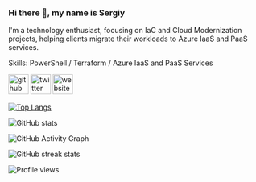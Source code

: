 ### Hi there 👋, my name is Sergiy
I'm a technology enthusiast, focusing on IaC and Cloud Modernization projects, helping clients migrate their workloads to Azure IaaS and PaaS services.

Skills: PowerShell / Terraform / Azure IaaS and PaaS Services



[<img src='https://cdn.jsdelivr.net/npm/simple-icons@3.0.1/icons/github.svg' alt='github' height='40'>](https://github.com/stsyg)  [<img src='https://cdn.jsdelivr.net/npm/simple-icons@3.0.1/icons/twitter.svg' alt='twitter' height='40'>](https://twitter.com/sccmgeek)  [<img src='https://cdn.jsdelivr.net/npm/simple-icons@3.0.1/icons/icloud.svg' alt='website' height='40'>](https://www.the38.page)  

[![Top Langs](https://github-readme-stats.vercel.app/api/top-langs/?username=stsyg)](https://github.com/anuraghazra/github-readme-stats)

![GitHub stats](https://github-readme-stats.vercel.app/api?username=stsyg&show_icons=true&count_private=true)  

![GitHub Activity Graph](https://activity-graph.herokuapp.com/graph?username=stsyg)  

![GitHub streak stats](https://github-readme-streak-stats.herokuapp.com/?user=stsyg)  

![Profile views](https://gpvc.arturio.dev/stsyg)  
